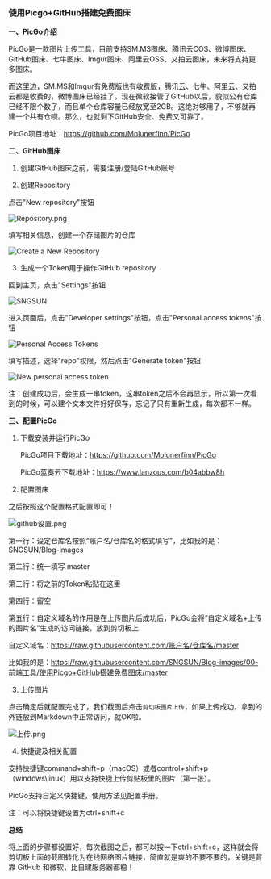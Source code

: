### 使用Picgo+GitHub搭建免费图床

**一、PicGo介绍**

PicGo是一款图片上传工具，目前支持SM.MS图床、腾讯云COS、微博图床、GitHub图床、七牛图床、Imgur图床、阿里云OSS、又拍云图床，未来将支持更多图床。

而这里边，SM.MS和Imgur有免费版也有收费版，腾讯云、七牛、阿里云、又拍云都是收费的，微博图床已经挂了。现在微软接管了GitHub以后，貌似公有仓库已经不限个数了，而且单个仓库容量已经放宽至2GB。这绝对够用了，不够就再建一个共有仓呗。那么，也就剩下GitHub安全、免费又可靠了。

PicGo项目地址：https://github.com/Molunerfinn/PicGo

**二、GitHub图床**

1. 创建GitHub图床之前，需要注册/登陆GitHub账号

2. 创建Repository

点击"New repository"按钮

![Repository.png](https://raw.githubusercontent.com/SNGSUN/Blog-images/master/00-前端工具/使用Picgo+GitHub搭建免费图床/Repository.png.jpg)

填写相关信息，创建一个存储图片的仓库

![Create a New Repository](https://raw.githubusercontent.com/SNGSUN/Blog-images/master/00-前端工具/使用Picgo+GitHub搭建免费图床/CreateaNewRepository.png)

3. 生成一个Token用于操作GitHub repository

回到主页，点击"Settings"按钮

![SNGSUN](https://raw.githubusercontent.com/SNGSUN/Blog-images/master/00-前端工具/使用Picgo+GitHub搭建免费图床/SNGSUN.png)

进入页面后，点击"Developer settings"按钮，点击"Personal access tokens"按钮

![Personal Access Tokens](https://raw.githubusercontent.com/SNGSUN/Blog-images/master/00-前端工具/使用Picgo+GitHub搭建免费图床/PersonalAccessTokens.png)

填写描述，选择"repo"权限，然后点击"Generate token"按钮

![New personal access token](https://raw.githubusercontent.com/SNGSUN/Blog-images/master/00-前端工具/使用Picgo+GitHub搭建免费图床/Newpersonalaccesstoken.png)



注：创建成功后，会生成一串token，这串token之后不会再显示，所以第一次看到的时候，可以建个文本文件好好保存，忘记了只有重新生成，每次都不一样。

 

**三、配置PicGo**

1. 下载安装并运行PicGo

   PicGo项目下载地址：https://github.com/Molunerfinn/PicGo

   PicGo蓝奏云下载地址：https://www.lanzous.com/b04abbw8h

2. 配置图床

之后按照这个配置格式配置即可！

![github设置.png](https://raw.githubusercontent.com/SNGSUN/Blog-images/master/00-前端工具/使用Picgo+GitHub搭建免费图床/github设置.png.jpg)

第一行：设定仓库名按照“账户名/仓库名的格式填写”，比如我的是：SNGSUN/Blog-images

第二行：统一填写 master

第三行：将之前的Token粘贴在这里

第四行：留空

第五行：自定义域名的作用是在上传图片后成功后，PicGo会将“自定义域名+上传的图片名”生成的访问链接，放到剪切板上

自定义域名：https://raw.githubusercontent.com/账户名/仓库名/master

比如我的是：https://raw.githubusercontent.com/SNGSUN/Blog-images/00-前端工具/使用Picgo+GitHub搭建免费图床/master

3. 上传图片

点击确定后就配置完成了，我们截图后点击`剪切板图片上传`，如果上传成功，拿到的外链放到Markdown中正常访问，就OK啦。

![上传.png](https://raw.githubusercontent.com/SNGSUN/Blog-images/master/00-前端工具/使用Picgo+GitHub搭建免费图床/上传.png.jpg)

4. 快捷键及相关配置

支持快捷键command+shift+p（macOS）或者control+shift+p（windows\linux）用以支持快捷上传剪贴板里的图片（第一张）。

PicGo支持自定义快捷键，使用方法见配置手册。

注：可以将快捷键设置为ctrl+shift+c

**总结**

将上面的步骤都设置好，每次截图之后，都可以按一下ctrl+shift+c，这样就会将剪切板上面的截图转化为在线网络图片链接，简直就是爽的不要不要的，关键是背靠 GitHub 和微软，比自建服务器都稳！